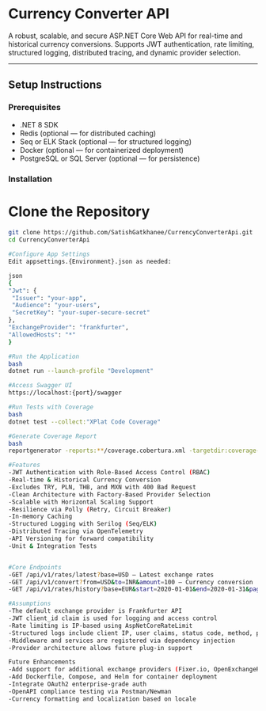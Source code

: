 ﻿# Currency Converter API

A robust, scalable, and secure ASP.NET Core Web API for real-time and historical currency conversions. Supports JWT authentication, rate limiting, structured logging, distributed tracing, and dynamic provider selection.

---

## Setup Instructions

### Prerequisites

- .NET 8 SDK
- Redis (optional — for distributed caching)
- Seq or ELK Stack (optional — for structured logging)
- Docker (optional — for containerized deployment)
- PostgreSQL or SQL Server (optional — for persistence)

### Installation

# **Clone the Repository**
   ```bash
   git clone https://github.com/SatishGatkhanee/CurrencyConverterApi.git
   cd CurrencyConverterApi

#Configure App Settings
Edit appsettings.{Environment}.json as needed:

json
{
  "Jwt": {
    "Issuer": "your-app",
    "Audience": "your-users",
    "SecretKey": "your-super-secure-secret"
  },
  "ExchangeProvider": "frankfurter",
  "AllowedHosts": "*"
}

#Run the Application
bash
dotnet run --launch-profile "Development"

#Access Swagger UI
https://localhost:{port}/swagger

#Run Tests with Coverage
bash
dotnet test --collect:"XPlat Code Coverage"

#Generate Coverage Report
bash
reportgenerator -reports:**/coverage.cobertura.xml -targetdir:coverage-report -reporttypes:Html

#Features
-JWT Authentication with Role-Based Access Control (RBAC)
-Real-time & Historical Currency Conversion
-Excludes TRY, PLN, THB, and MXN with 400 Bad Request
-Clean Architecture with Factory-Based Provider Selection
-Scalable with Horizontal Scaling Support
-Resilience via Polly (Retry, Circuit Breaker)
-In-memory Caching
-Structured Logging with Serilog (Seq/ELK)
-Distributed Tracing via OpenTelemetry
-API Versioning for forward compatibility
-Unit & Integration Tests


#Core Endpoints
-GET /api/v1/rates/latest?base=USD — Latest exchange rates
-GET /api/v1/convert?from=USD&to=INR&amount=100 — Currency conversion
-GET /api/v1/rates/history?base=EUR&start=2020-01-01&end=2020-01-31&page=1&pageSize=10 — Historical rates (paginated)

#Assumptions
-The default exchange provider is Frankfurter API
-JWT client_id claim is used for logging and access control
-Rate limiting is IP-based using AspNetCoreRateLimit
-Structured logs include client IP, user claims, status code, method, path, and response time
-Middleware and services are registered via dependency injection
-Provider architecture allows future plug-in support

Future Enhancements
-Add support for additional exchange providers (Fixer.io, OpenExchangeRates)
-Add Dockerfile, Compose, and Helm for container deployment
-Integrate OAuth2 enterprise-grade auth
-OpenAPI compliance testing via Postman/Newman
-Currency formatting and localization based on locale
